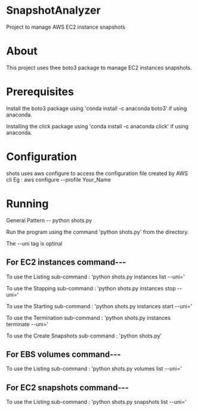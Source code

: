 # SnapshotAnalyzer
Project to manage AWS EC2 instance snapshots

# About

This project uses thee boto3 package to manage EC2 instances snapshots.

# Prerequisites

Install the boto3 package using  'conda install -c anaconda boto3' if using anaconda.

Installing the click package using 'conda install -c anaconda click' if using anaconda.

# Configuration

shots uses aws configure to access the configuration file created by AWS cli
Eg : aws configure --profile Your_Name

# Running

General Pattern -- python shots.py <command> <sub-command>

Run the program using the command 'python shots.py' from the directory.

The --uni tag is optinal

## For EC2 instances command--- 

To use the Listing sub-command : 'python shots.py instances list --uni=<Value>'

To use the Stopping sub-command : 'python shots.py instances stop --uni=<Value>'

To use the Starting sub-command : 'python shots.py instances start --uni=<Value>'

To use the Termination sub-command : 'python shots.py instances terminate --uni=<Value>'

To use the Create Snapshots sub-command : 'python shots.py'

## For EBS volumes command---

To use the Listing sub-command : 'python shots.py volumes list --uni=<Value>'

## For EC2 snapshots command---

To use the Listing sub-command : 'python shots.py snapshots list --uni=<Value>'